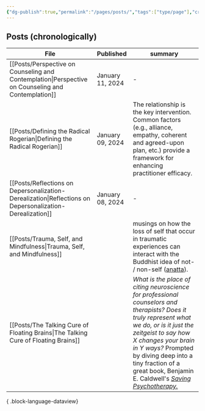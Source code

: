 ```yaml
---
{"dg-publish":true,"permalink":"/pages/posts/","tags":["type/page"],"created":"2024-01-09T11:23:10.810-08:00","updated":"2024-01-11T11:24:16.000-08:00"}
---
```


## Posts (chronologically)
| File                                                                                                        | Published        | summary                                                                                                                                                                                                                                                                                                            |
| ----------------------------------------------------------------------------------------------------------- | ---------------- | ------------------------------------------------------------------------------------------------------------------------------------------------------------------------------------------------------------------------------------------------------------------------------------------------------------------ |
| [[Posts/Perspective on Counseling and Contemplation\|Perspective on Counseling and Contemplation]]       | January 11, 2024 | \-                                                                                                                                                                                                                                                                                                                 |
| [[Posts/Defining the Radical Rogerian\|Defining the Radical Rogerian]]                                   | January 09, 2024 | The relationship is the key intervention. Common factors (e.g., alliance, empathy, coherent and agreed-upon plan, etc.) provide a framework for enhancing practitioner efficacy.                                                                                                                                   |
| [[Posts/Reflections on Depersonalization-Derealization\|Reflections on Depersonalization-Derealization]] | January 08, 2024 | \-                                                                                                                                                                                                                                                                                                                 |
| [[Posts/Trauma, Self, and Mindfulness\|Trauma, Self, and Mindfulness]]                                   |                  | musings on how the loss of self that occur in traumatic experiences can interact with the Buddhist idea of not- / non-self ([anatta](https://www.blogger.com/u/1/blog/post/edit/7448175482537401591/5695876508634988498#)).                                                                                        |
| [[Posts/The Talking Cure of Floating Brains\|The Talking Cure of Floating Brains]]                       |                  | _What is the place of citing neuroscience for professional counselors and therapists? Does it truly represent what we do, or is it just the zeitgeist to say how X changes your brain in Y ways?_ Prompted by diving deep into a tiny fraction of a great book, Benjamin E. Caldwell's [_Saving Psychotherapy._]() |

{ .block-language-dataview}

